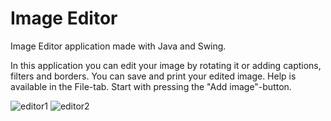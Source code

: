 # Image Editor
Image Editor application made with Java and Swing.

In this application you can edit your image by rotating it or adding captions, filters and borders. You can save and print your edited image. Help is available in the File-tab.
Start with pressing the "Add image"-button.

![editor1](https://user-images.githubusercontent.com/26521643/35119507-d3f02da8-fc9d-11e7-941a-00b18a112cca.png)
![editor2](https://user-images.githubusercontent.com/26521643/35119509-d5b8c7e4-fc9d-11e7-8c84-6a3263afa940.png)
